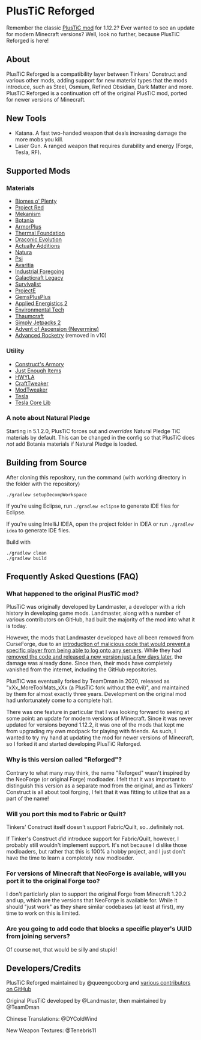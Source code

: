 # PlusTiC Reforged

Remember the classic [PlusTiC mod](https://www.curseforge.com/minecraft/mc-mods/plusticminusbad) for 1.12.2?  Ever wanted to see an update for modern Minecraft versions?  Well, look no further, because PlusTiC Reforged is here!

## About

PlusTiC Reforged is a compatibility layer between Tinkers' Construct and various other mods, adding support for new material types that the mods introduce, such as Steel, Osmium, Refined Obsidian, Dark Matter and more.  PlusTiC Reforged is a continuation off of the original PlusTiC mod, ported for newer versions of Minecraft.

## New Tools

- Katana. A fast two-handed weapon that deals increasing damage the more mobs you kill.
- Laser Gun. A ranged weapon that requires durability and energy (Forge, Tesla, RF).

## Supported Mods

### Materials

- [Biomes o' Plenty](https://www.curseforge.com/minecraft/mc-mods/biomes-o-plenty)
- [Project Red](https://www.curseforge.com/minecraft/mc-mods/project-red-core)
- [Mekanism](https://www.curseforge.com/minecraft/mc-mods/mekanism)
- [Botania](https://www.curseforge.com/minecraft/mc-mods/botania)
- [ArmorPlus](https://www.curseforge.com/minecraft/mc-mods/armorplus)
- [Thermal Foundation](https://www.curseforge.com/minecraft/mc-mods/thermal-foundation)
- [Draconic Evolution](https://www.curseforge.com/minecraft/mc-mods/draconic-evolution)
- [Actually Additions](https://www.curseforge.com/minecraft/mc-mods/actually-additions)
- [Natura](https://www.curseforge.com/minecraft/mc-mods/natura)
- [Psi](https://www.curseforge.com/minecraft/mc-mods/psi)
- [Avaritia](https://www.curseforge.com/minecraft/mc-mods/avaritia-1-10)
- [Industrial Foregoing](https://www.curseforge.com/minecraft/mc-mods/industrial-foregoing)
- [Galacticraft Legacy](https://www.curseforge.com/minecraft/mc-mods/galacticraft-legacy)
- [Survivalist](https://www.curseforge.com/minecraft/mc-mods/survivalist)
- [ProjectE](https://www.curseforge.com/minecraft/mc-mods/projecte)
- [GemsPlusPlus](https://www.curseforge.com/minecraft/mc-mods/gemsplusplus)
- [Applied Energistics 2](https://www.curseforge.com/minecraft/mc-mods/applied-energistics-2)
- [Environmental Tech](https://www.curseforge.com/minecraft/mc-mods/environmental-tech)
- [Thaumcraft](https://www.curseforge.com/minecraft/mc-mods/thaumcraft)
- [Simply Jetpacks 2](https://www.curseforge.com/minecraft/mc-mods/simply-jetpacks-2)
- [Advent of Ascension (Nevermine)](https://www.curseforge.com/minecraft/mc-mods/advent-of-ascension-nevermine)
- [Advanced Rocketry](https://www.curseforge.com/minecraft/mc-mods/advanced-rocketry) (removed in v10)

### Utility

- [Construct's Armory](https://www.curseforge.com/minecraft/mc-mods/constructs-armory)
- [Just Enough Items](https://www.curseforge.com/minecraft/mc-mods/jei)
- [HWYLA](https://www.curseforge.com/minecraft/mc-mods/hwyla)
- [CraftTweaker](https://www.curseforge.com/minecraft/mc-mods/crafttweaker)
- [ModTweaker](https://www.curseforge.com/minecraft/mc-mods/modtweaker)
- [Tesla](https://www.curseforge.com/minecraft/mc-mods/tesla)
- [Tesla Core Lib](https://www.curseforge.com/minecraft/mc-mods/tesla-core-lib)

### A note about Natural Pledge

Starting in 5.1.2.0, PlusTiC forces out and *overrides* Natural Pledge TiC materials by default. This can be changed in the config so that PlusTiC does *not* add Botania materials if Natural Pledge is loaded.

## Building from Source

After cloning this repository, run the command (with working directory in the folder with the repository)
```
./gradlew setupDecompWorkspace
```

If you're using Eclipse, run `./gradlew eclipse` to generate IDE files for Eclipse.

If you're using IntelliJ IDEA, open the project folder in IDEA or run `./gradlew idea` to generate IDE files.

Build with
```
./gradlew clean
./gradlew build
```

## Frequently Asked Questions (FAQ)

### What happened to the original PlusTiC mod?

PlusTiC was originally developed by Landmaster, a developer with a rich history in developing game mods.  Landmaster, along with a number of various contributors on GitHub, had built the majority of the mod into what it is today.

However, the mods that Landmaster developed have all been removed from CurseForge, due to an [introduction of malicious code that would prevent a specific player from being able to log onto any servers](https://github.com/TeamDman/PlusTiC/commit/9147573c6d514ff88825a8cc1ab8438f9c80a14c).  While they had [removed the code and released a new version just a few days later](https://github.com/TeamDman/PlusTiC/commit/d0b4d17ce542a186a1660c7fac6083aa3eea37aa#diff-a516bfe6aaa4dd4f38abbd0de3bdd0dbL197-L204), the damage was already done.  Since then, their mods have completely vanished from the internet, including the GitHub repositories.

PlusTiC was eventually forked by TeamDman in 2020, released as "xXx_MoreToolMats_xXx (a PlusTiC fork without the evil)", and maintained by them for almost exactly three years.  Development on the original mod had unfortunately come to a complete halt.

There was one feature in particular that I was looking forward to seeing at some point: an update for modern versions of Minecraft. Since it was never updated for versions beyond 1.12.2, it was one of the mods that kept me from upgrading my own modpack for playing with friends.  As such, I wanted to try my hand at updating the mod for newer versions of Minecraft, so I forked it and started developing PlusTiC Reforged.

### Why is this version called "Reforged"?

Contrary to what many may think, the name "Reforged" wasn't inspired by the NeoForge (or original Forge) modloader.  I felt that it was important to distinguish this version as a separate mod from the original, and as Tinkers' Construct is all about tool forging, I felt that it was fitting to utilize that as a part of the name!

### Will you port this mod to Fabric or Quilt?

Tinkers' Construct itself doesn't support Fabric/Quilt, so...definitely not.

If Tinker's Construct _did_ introduce support for Fabric/Quilt, however, I probably still wouldn't implement support.  It's not because I dislike those modloaders, but rather that this is 100% a hobby project, and I just don't have the time to learn a completely new modloader.

### For versions of Minecraft that NeoForge is available, will you port it to the original Forge too?

I don't particlarly plan to support the original Forge from Minecraft 1.20.2 and up, which are the versions that NeoForge is available for.  While it should "just work" as they share similar codebases (at least at first), my time to work on this is limited.

### Are you going to add code that blocks a specific player's UUID from joining servers?

Of course not, that would be silly and stupid!

## Developers/Credits
PlusTiC Reforged maintained by @queengooborg and [various contributors on GitHub](https://github.com/queengooborg/PlusTiC-Reforged/graphs/contributors)

Original PlusTiC developed by @Landmaster, then maintained by @TeamDman

Chinese Translations: @DYColdWind

New Weapon Textures: @Tenebris11